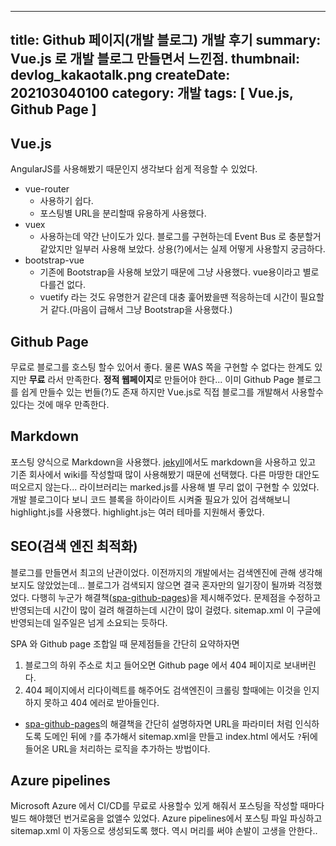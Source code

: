 -----
title: Github 페이지(개발 블로그) 개발 후기
summary: Vue.js 로 개발 블로그 만들면서 느낀점.
thumbnail: devlog_kakaotalk.png
createDate: 202103040100
category: 개발
tags: [ Vue.js, Github Page ]
-----

## Vue.js

AngularJS를 사용해봤기 때문인지 생각보다 쉽게 적응할 수 있었다.

* vue-router
    * 사용하기 쉽다.
    * 포스팅별 URL을 분리할때 유용하게 사용했다.
* vuex
    * 사용하는데 약간 난이도가 있다. 블로그를 구현하는데 Event Bus 로 충분할거 같았지만 일부러 사용해 보았다. 상용(?)에서는 실제 어떻게 사용할지 궁금하다.
* bootstrap-vue
    * 기존에 Bootstrap을 사용해 보았기 때문에 그냥 사용했다. vue용이라고 별로 다를건 없다.
    * vuetify 라는 것도 유명한거 같은데 대충 훑어봤을땐 적응하는데 시간이 필요할 거 같다.(마음이 급해서 그냥 Bootstrap을 사용했다.)

## Github Page

무료로 블로그를 호스팅 할수 있어서 좋다. 물론 WAS 쪽을 구현할 수 없다는 한계도 있지만 **무료** 라서 만족한다.
**정적 웹페이지**로 만들어야 한다...
 이미 Github Page 블로그를 쉽게 만들수 있는 번들(?)도 존재 하지만 Vue.js로 직접 블로그를 개발해서 사용할수 있다는 것에 매우 만족한다.

## Markdown

포스팅 양식으로 Markdown을 사용했다. [jekyll](https://jekyllrb.com/)에서도 markdown을 사용하고 있고 기존 회사에서 wiki를 작성할때 많이 사용해봤기 때문에 선택했다. 다른 마땅한 대안도 떠오르지 않는다... 라이브러리는 marked.js를 사용해 별 무리 없이 구현할 수 있었다. 개발 블로그이다 보니 코드 블록을 하이라이트 시켜줄 필요가 있어 검색해보니 highlight.js를 사용했다. highlight.js는 여러 테마를 지원해서 좋았다.

## SEO(검색 엔진 최적화)

블로그를 만들면서 최고의 난관이었다. 이전까지의 개발에서는 검색엔진에 관해 생각해보지도 않았었는데... 블로그가 검색되지 않으면 결국 혼자만의 일기장이 될까봐 걱정했었다. 다행히 누군가 해결책([spa-github-pages](https://github.com/rafgraph/spa-github-pages))을 제시해주었다. 문제점을 수정하고 반영되는데 시간이 많이 걸려 해결하는데 시간이 많이 걸렸다. sitemap.xml 이 구글에 반영되는데 일주일은 넘게 소요되는 듯하다.

SPA 와  Github page 조합일 때 문제점들을 간단히 요약하자면

1. 블로그의 하위 주소로 치고 들어오면 Github page 에서 404 페이지로 보내버린다.
1. 404 페이지에서 리다이렉트를 해주어도 검색엔진이 크롤링 할때에는 이것을 인지하지 못하고  404 에러로 받아들인다. 
* [spa-github-pages](https://github.com/rafgraph/spa-github-pages)의 해결책을 간단히 설명하자면 URL을 파라미터 처럼 인식하도록 도메인 뒤에 `?`를 추가해서 sitemap.xml을 만들고  index.html 에서도 `?`뒤에 들어온 URL을 처리하는 로직을 추가하는 방법이다.

## Azure pipelines

Microsoft Azure 에서 CI/CD를 무료로 사용할수 있게 해줘서 포스팅을 작성할 때마다 빌드 해야했던 번거로움을 없앨수 있었다. Azure pipelines에서 포스팅 파일 파싱하고 sitemap.xml 이 자동으로 생성되도록 했다. 역시 머리를 써야 손발이 고생을 안한다..